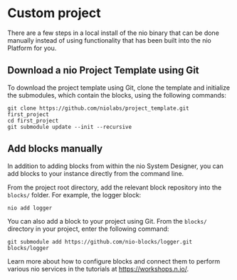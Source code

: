 # Custom project

There are a few steps in a local install of the nio binary that can be done manually instead of using functionality that has been built into the nio Platform for you.

## Download a nio Project Template using Git
To download the project template using Git, clone the template and initialize the submodules, which contain the blocks, using the following commands:
```
git clone https://github.com/niolabs/project_template.git first_project
cd first_project
git submodule update --init --recursive
```

## Add blocks manually
In addition to adding blocks from within the nio System Designer, you can add blocks to your instance directly from the command line.

From the project root directory, add the relevant block repository into the `blocks/` folder. For example, the logger block:
```
nio add logger
```

You can also add a block to your project using Git. From the `blocks/` directory in your project, enter the following command:
```
git submodule add https://github.com/nio-blocks/logger.git blocks/logger
```

Learn more about how to configure blocks and connect them to perform various nio services in the tutorials at https://workshops.n.io/.
